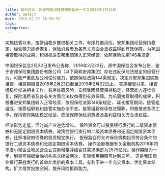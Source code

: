 ```yaml
---
title: 银保监会：将安邦集团接管期限延长一年至2020年2月22日
author: wetech
date: 2019-02-22 16:50:32
tags: 
categories: 
---
```

实施接管以来，接管组稳步推进相关工作，有序处置风险，安邦集团经营保持稳定，经营能力逐步恢复，保险消费者及各有关方面合法权益得到有效保障。为巩固接管取得的成果，积极推进安邦集团转入正常经营，依照保险法第146条规定，
<!-- more -->
中国银保监会2月22日发布公告称，2018年2月23日，原中国保监会发布公告，鉴于安邦保险集团股份有限公司（以下简称安邦集团）存在违反保险法规定的经营行为，可能严重危及公司偿付能力，依照保险法第144条规定，决定对安邦集团实施接管，接管期限自2018年2月23日起至2019年2月22日止。
实施接管以来，接管组稳步推进相关工作，有序处置风险，安邦集团经营保持稳定，经营能力逐步恢复，保险消费者及各有关方面合法权益得到有效保障。为巩固接管取得的成果，积极推进安邦集团转入正常经营，依照保险法第146条规定，
延长接管期间，接管组组成、接管组职权和接管实施办法不变。接管组将继续依法履职，积极推进各项工作，保持安邦集团稳定经营，依法保障保险消费者及各利益相关方合法权益。
 
 
经济形势走低，但时尚产业逆势增长。
保险资金可以投资银行发行的二级资本债券和无固定期限资本债券。政策性银行发行的二级资本债券和无固定期限资本债券，比照准政府债券的投资规定执行。
银保监会将允许保险机构投资符合条件的银行二级资本债券和无固定期限资本债券。
操作金额根据有关金融机构2018年四季度小微企业和民营企业贷款增量并结合其需求确定为2575亿元。操作期限为一年，到期可根据金融机构需求续做两次，实际使用期限可达到三年。
这是我国商业银行获批发行的首单此类新的资本工具，有利于进一步充实资本，优化资本结构，扩大信贷投放空间，提升风险抵御能力。
